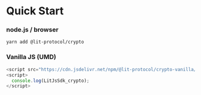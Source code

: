 # Quick Start

### node.js / browser

```
yarn add @lit-protocol/crypto
```

### Vanilla JS (UMD)

```js
<script src="https://cdn.jsdelivr.net/npm/@lit-protocol/crypto-vanilla/crypto.js"></script>
<script>
  console.log(LitJsSdk_crypto);
</script>
```
